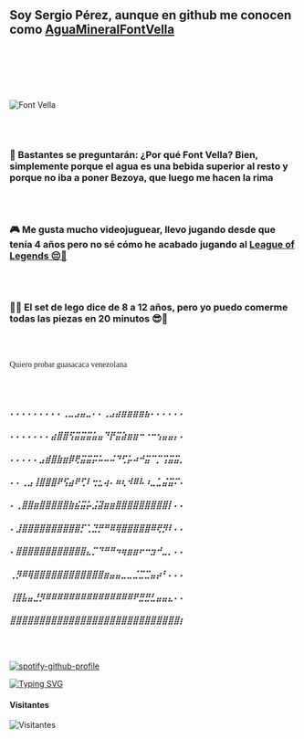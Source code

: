 ### ㅤㅤㅤㅤㅤㅤㅤㅤㅤㅤㅤㅤㅤㅤㅤㅤㅤㅤㅤㅤㅤㅤㅤㅤㅤㅤㅤㅤㅤㅤㅤㅤ

## Soy Sergio Pérez, aunque en github me conocen como [**AguaMineralFontVella**](./images/LogoFV.jpg)

### ㅤㅤ

### ㅤㅤㅤㅤㅤ

![Font Vella](./images/videoo.gif)

### ㅤㅤㅤㅤ

### 🥤 Bastantes se preguntarán: ¿Por qué Font Vella? Bien, simplemente porque el agua es una bebida superior al resto y porque no iba a poner Bezoya, que luego me hacen la rima

### ㅤㅤㅤ

### 🎮 Me gusta mucho videojuguear, llevo jugando desde que tenía 4 años pero no sé cómo he acabado jugando al [**League of Legends 😔🤙**](https://wol.gg/stats/euw/eldilz/)

### ㅤㅤㅤㅤㅤㅤㅤ

### 👷‍♂️ El set de lego dice de 8 a 12 años, pero yo puedo comerme todas las piezas en 20 minutos 😎🤌

### ㅤㅤㅤㅤㅤㅤㅤㅤㅤㅤㅤ

<span style="font-family:Ninja Naruto; font-size:1em;">Quiero probar guasacaca venezolana 🥵</span>

### ㅤㅤㅤㅤㅤㅤㅤㅤㅤㅤㅤㅤㅤㅤㅤㅤㅤㅤㅤㅤㅤ

##### ⠄⠄⠄⠄⠄⠄⠄⠄⠄⢀⣀⣠⣤⣀⠄⠄⢀⣠⣴⣶⣶⣶⣶⣦⠄⠄⠄⠄⠄⠄
##### ⠄⠄⠄⠄⠄⠄⠄⣴⣿⣿⢫⣭⣭⣭⣥⣤⠙⡟⣭⣵⣶⣶⠒⠐⠒⢢⣤⣤⡄⠄
##### ⠄⠄⠄⠄⠄⣠⣾⣿⣷⣶⡿⢟⣭⣭⡭⠥⠤⠬⠙⢋⡥⠴⠚⣭⠉⡉⢩⣭⣭⡀
##### ⠄⠄⢀⣠⢸⣿⣿⣿⠟⢫⣴⠟⢋⠇⢒⣂⢴⠄⠶⢆⠺⠿⠧⠰⣀⣁⣬⣭⠍⠄
##### ⠄⢀⣿⣿⣶⣿⣿⣿⣿⣿⣷⣮⣭⡥⣨⣽⣶⣶⣿⣿⣿⣿⣿⣿⣿⣿⣿⡇⠄⠄
##### ⠄⣸⣿⣿⣿⣿⣿⣿⣿⣿⣿⣿⡋⢁⣙⡛⠛⠿⢿⣿⣿⣿⣿⣿⠿⢟⡻⠇⠄⠄
##### ⠄⣿⣿⣿⣿⣿⣿⣿⣿⣿⣿⣿⣿⣄⡉⠙⠛⠛⠲⢶⣶⣶⠖⠒⣲⠚⣀⡀⠄⠄
##### ⢀⡻⠿⢿⣿⣿⣿⣿⣿⣿⣿⣿⣿⣿⣿⣿⣶⣤⣤⣀⣀⣈⣉⣉⣤⡴⠃⠄⠄⠄
##### ⢸⣿⣧⣤⣘⡻⠿⠿⠿⠿⠿⠿⠿⠿⠿⠿⠿⠿⠿⠿⠿⠟⣛⣛⣃⣤⣤⣄⠄⠄
##### ⣿⣿⣿⣿⣿⣿⣿⣿⣿⣿⣿⣿⣿⣿⣿⣿⣿⣿⣿⣿⣿⣿⣿⣿⣿⣿⣿⣿⣿⡆
### ㅤ

[![spotify-github-profile](https://spotify-github-profile.vercel.app/api/view?uid=djsergiok&cover_image=true&theme=default&bar_color_cover=false)](https://spotify-github-profile.vercel.app/api/view?uid=djsergiok&redirect=true)

[![Typing SVG](https://readme-typing-svg.herokuapp.com?font=Ninja+Naruto&color=%2336BCF7&center=true&lines=Sigueme+en+github)](https://github.com/AguaMineralFontVella)

#### Visitantes 
![Visitantes](https://profile-counter.glitch.me/AguaMinerealFontVella/count.svg)